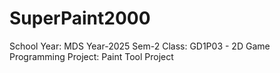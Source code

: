 # SuperPaint2000
School Year: MDS Year-2025 Sem-2
Class: GD1P03 - 2D Game Programming
Project: Paint Tool Project
